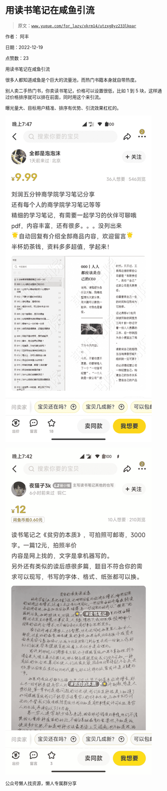 # 用读书笔记在咸鱼引流

> 原文：[`www.yuque.com/for_lazy/xkrm14/utzxg8yz233lkpar`](https://www.yuque.com/for_lazy/xkrm14/utzxg8yz233lkpar)



作者： 阿丰



日期：2022-12-19



点赞数：23

<ne-card data-card-name="hr" data-card-type="block" id="QTH8b" data-event-boundary="card">

用读书笔记在咸鱼引流



很多人都知道咸鱼是个巨大的流量池，而热门书籍本身就自带热度。



别人卖二手热门书，你卖读书笔记，价格可以设置很低，比如 1 到 5 块，这样通过价格排序就可以排在前面，同时用这个来引流。



曝光量大、目标用户精准、排序有优势、引流效果杠杠的。



<ne-card data-card-name="image" data-card-type="inline" id="Nel8q" data-event-boundary="card">![](img/52cb255d8214490145269f0e18ee46d1.png)</ne-card>



<ne-card data-card-name="image" data-card-type="inline" id="oQcT7" data-event-boundary="card">![](img/44efdf735667a632a28ee0b6308cb668.png)</ne-card>

<ne-card data-card-name="hr" data-card-type="block" id="YHaes" data-event-boundary="card">

公众号懒人找资源，懒人专属群分享

</ne-card></ne-card>